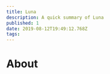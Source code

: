 ```yaml
---
title: Luna
description: A quick summary of Luna
published: 1
date: 2019-08-12T19:49:12.768Z
tags: 
---
```


# About